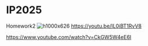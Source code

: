 # IP2025
Homework2
![h1000x626](https://github.com/user-attachments/assets/9df54fd8-c790-4cde-9778-5dc286c9abac)
https://youtu.be/IL0iBT1RvV8

https://www.youtube.com/watch?v=CkGW5W4eE6I
